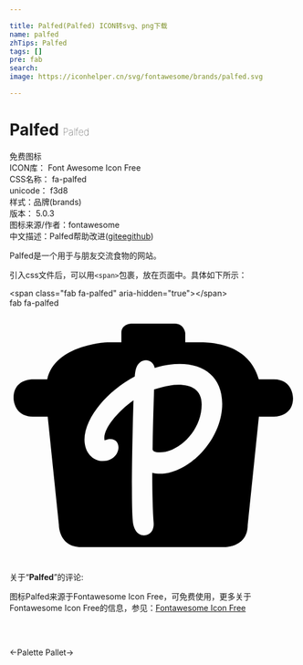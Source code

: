 ```yaml
---

title: Palfed(Palfed) ICON转svg、png下载
name: palfed
zhTips: Palfed
tags: []
pre: fab
search: 
image: https://iconhelper.cn/svg/fontawesome/brands/palfed.svg

---
```


# Palfed  <small style="font-size: 60%;font-weight: 100">Palfed</small>


<div class="detail-page">
<p>
<span><span class="badge-success badge">免费图标</span> </span>
<br/>
<span>
ICON库：
<span class="badge-secondary badge">Font Awesome Icon Free</span> 
</span>
<br/>
<span>
CSS名称：
<span class="badge-secondary badge">fa-palfed</span> 
</span>
<br/>
<span>
unicode：
<span class="badge-secondary badge">f3d8</span> 
<copy-btn content='f3d8' btn-title=""></copy-btn>
<copy-btn :content='String.fromCodePoint(parseInt("f3d8", 16))' btn-title="复制U"></copy-btn>
</span><br/><span>样式：<span class="badge-light badge">品牌(brands)</span></span>
<br/>
<span>
版本：
<span class="badge-secondary badge">5.0.3</span> 
</span>
<br/>
<span>图标来源/作者：<span class="badge-light badge">fontawesome</span></span> 
<br/>
<span class="zh-detail">中文描述：<span class="badge-primary badge">Palfed</span><span class="help-link"><span>帮助改进</span>(<a href="https://gitee.com/liuwave/icon-helper/edit/master/json/fontawesome/brands/palfed.json" target="_blank" rel="noopener noreferrer">gitee</a><a href="https://github.com/liuwave/icon-helper/edit/master/json/fontawesome/brands/palfed.json" target="_blank" rel="noopener noreferrer">github</a></span>)</span><br/>
</p>
</div><div class="description description alert alert-light">Palfed是一个用于与朋友交流食物的网站。</div>
<div class="alert alert-dark">
  <i class="fab fa-palfed fa-xs"></i>
  <i class="fab fa-palfed fa-sm"></i>
  <i class="fab fa-palfed fa-lg"></i>
  <i class="fab fa-palfed fa-2x"></i>
  <i class="fab fa-palfed fa-3x"></i>
  <i class="fab fa-palfed fa-5x"></i>
  <i class="fab fa-palfed fa-7x"></i>
</div>
<div>
  <p>引入css文件后，可以用<code>&lt;span&gt;</code>包裹，放在页面中。具体如下所示：    
  </p>
  <div class="alert alert-primary" style="font-size: 14px">
    &lt;span class="fab fa-palfed" aria-hidden="true"&gt;&lt;/span&gt;
    <copy-btn content='<span class="fab fa-palfed" aria-hidden="true"></span>'></copy-btn>
  </div>
  <div class="alert alert-secondary">
    <i class="fab fa-palfed"
    style="font-size: 24px"
    aria-hidden="true"></i> fab fa-palfed
    <copy-btn content="fab fa-palfed" btn-title="复制图标名称"></copy-btn>
  </div>
</div>
<div id="svg" class="svg-wrap">
<svg xmlns="http://www.w3.org/2000/svg" viewBox="0 0 576 512"><path d="M384.9 193.9c0-47.4-55.2-44.2-95.4-29.8-1.3 39.4-2.5 80.7-3 119.8.7 2.8 2.6 6.2 15.1 6.2 36.8 0 83.4-42.8 83.3-96.2zm-194.5 72.2c.2 0 6.5-2.7 11.2-2.7 26.6 0 20.7 44.1-14.4 44.1-21.5 0-37.1-18.1-37.1-43 0-42 42.9-95.6 100.7-126.5 1-12.4 3-22 10.5-28.2 11.2-9 26.6-3.5 29.5 11.1 72.2-22.2 135.2 1 135.2 72 0 77.9-79.3 152.6-140.1 138.2-.1 39.4.9 74.4 2.7 100v.2c.2 3.4.6 12.5-5.3 19.1-9.6 10.6-33.4 10-36.4-22.3-4.1-44.4.2-206.1 1.4-242.5-21.5 15-58.5 50.3-58.5 75.9.2 2.5.4 4 .6 4.6zM8 181.1s-.1 37.4 38.4 37.4h30l22.4 217.2s0 44.3 44.7 44.3h288.9s44.7-.4 44.7-44.3l22.4-217.2h30s38.4 1.2 38.4-37.4c0 0 .1-37.4-38.4-37.4h-30.1c-7.3-25.6-30.2-74.3-119.4-74.3h-28V50.3s-2.7-18.4-21.1-18.4h-85.8s-21.1 0-21.1 18.4v19.1h-28.1s-105 4.2-120.5 74.3h-29S8 142.5 8 181.1z"/></svg>
</div>
<detail full-name='fa-palfed'></detail>
<div class="icon-detail__container">
<p>关于“<b>Palfed</b>”的评论:</p>
</div>
<Vssue title="关于“Palfed”的评论" />    
<div><p>图标Palfed来源于Fontawesome Icon Free，可免费使用，更多关于  Fontawesome Icon Free的信息，参见：<a target="_blank" href="https://iconhelper.cn/fontawesome.html">Fontawesome Icon Free</a>
</p></div>

<div style="padding:2rem 0 " class="page-nav"><p class="inner"><span class="prev">←<router-link to="/icon/solid/palette.html">Palette</router-link></span> <span class="next"><router-link to="/icon/solid/pallet.html">Pallet</router-link>→</span></p></div>
